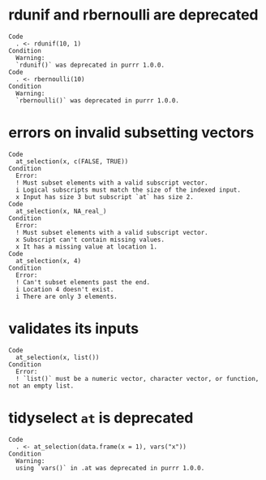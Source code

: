 # rdunif and rbernoulli are deprecated

    Code
      . <- rdunif(10, 1)
    Condition
      Warning:
      `rdunif()` was deprecated in purrr 1.0.0.
    Code
      . <- rbernoulli(10)
    Condition
      Warning:
      `rbernoulli()` was deprecated in purrr 1.0.0.

# errors on invalid subsetting vectors

    Code
      at_selection(x, c(FALSE, TRUE))
    Condition
      Error:
      ! Must subset elements with a valid subscript vector.
      i Logical subscripts must match the size of the indexed input.
      x Input has size 3 but subscript `at` has size 2.
    Code
      at_selection(x, NA_real_)
    Condition
      Error:
      ! Must subset elements with a valid subscript vector.
      x Subscript can't contain missing values.
      x It has a missing value at location 1.
    Code
      at_selection(x, 4)
    Condition
      Error:
      ! Can't subset elements past the end.
      i Location 4 doesn't exist.
      i There are only 3 elements.

# validates its inputs

    Code
      at_selection(x, list())
    Condition
      Error:
      ! `list()` must be a numeric vector, character vector, or function, not an empty list.

# tidyselect `at` is deprecated

    Code
      . <- at_selection(data.frame(x = 1), vars("x"))
    Condition
      Warning:
      using `vars()` in .at was deprecated in purrr 1.0.0.

